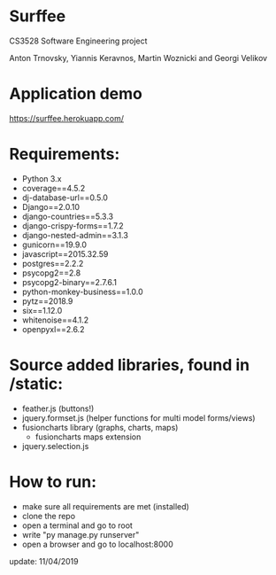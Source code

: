 # Surffee
CS3528 Software Engineering project

Anton Trnovsky, Yiannis Keravnos, Martin Woznicki and Georgi Velikov

# Application demo
https://surffee.herokuapp.com/

# Requirements:
- Python 3.x
- coverage==4.5.2
- dj-database-url==0.5.0
- Django==2.0.10
- django-countries==5.3.3
- django-crispy-forms==1.7.2
- django-nested-admin==3.1.3
- gunicorn==19.9.0
- javascript==2015.32.59
- postgres==2.2.2
- psycopg2==2.8
- psycopg2-binary==2.7.6.1
- python-monkey-business==1.0.0
- pytz==2018.9
- six==1.12.0
- whitenoise==4.1.2
- openpyxl==2.6.2

# Source added libraries, found in /static:
- feather.js (buttons!)
- jquery.formset.js (helper functions for multi model forms/views)
- fusioncharts library (graphs, charts, maps)
    + fusioncharts maps extension
- jquery.selection.js 

# How to run:
- make sure all requirements are met (installed)
- clone the repo
- open a terminal and go to root
- write "py manage.py runserver" 
- open a browser and go to localhost:8000

update: 11/04/2019 
